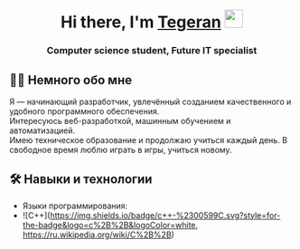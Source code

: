 <h1 align="center">Hi there, I'm <a href="https://daniilshat.ru/" target="_blank">Tegeran</a> 
<img src="https://github.com/blackcater/blackcater/raw/main/images/Hi.gif" height="32"/></h1>
<h3 align="center">Computer science student, Future IT specialist</h3>


## 🧑‍💻 Немного обо мне

Я — начинающий разработчик, увлечённый созданием качественного и удобного программного обеспечения.  
Интересуюсь веб-разработкой, машинным обучением и автоматизацией.  
Имею техническое образование и продолжаю учиться каждый день. В свободное время люблю играть в игры, учиться новому.

## 🛠️ Навыки и технологии

- Языки программирования:
- ![C++](https://img.shields.io/badge/c++-%2300599C.svg?style=for-the-badge&logo=c%2B%2B&logoColor=white, https://ru.wikipedia.org/wiki/C%2B%2B)

